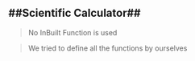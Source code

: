 ##Scientific Calculator##
-----------------------
>No InBuilt Function is used

>We tried to define all the functions by ourselves 

